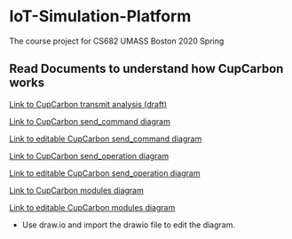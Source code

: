 # IoT-Simulation-Platform
The course project for CS682 UMASS Boston 2020 Spring

## Read Documents to understand how CupCarbon works
[Link to CupCarbon transmit analysis (draft)](data_transmit.md)


[Link to CupCarbon send_command diagram](send_command.pdf)


[Link to editable CupCarbon send_command diagram](send_command.drawio)


[Link to CupCarbon send_operation diagram](send_operation.pdf)


[Link to editable CupCarbon send_operation diagram](send_operation.drawio)


[Link to CupCarbon modules diagram](modules.pdf)


[Link to editable CupCarbon modules diagram](modules.drawio)



* Use draw.io and import the drawio file to edit the diagram.
